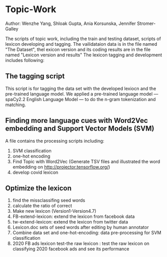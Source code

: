 # Topic-Work
Author: Wenzhe Yang, Shloak Gupta, Ania Korsunska, Jennifer Stromer-Galley 

The scripts of  topic work, including the train and testing dataset, scripts of lexicon developing and tagging. 
The vailidataion data is in the file named "The Dataset", thel exicon version and its coding results 
are in the file named "Lexicon version and results" The lexicon tagging and development includes following:

## The tagging script 
This script is for tagging the data set with the developed lexiocn and the pre-trained language model.
We applied a pre-trained language model — spaCy2.2 English Language Model — to do the n-gram tokenization and matching. 

## Finding more language cues with Word2Vec embedding and Support Vector Models (SVM)
A file contains the processing scripts including:
1. SVM classification
2. one-hot encoding
3. Find Topic with Word2Vec (Generate TSV files and illustrated the word embedding on http://projector.tensorflow.org/)
4. develop covid lexicon 

## Optimize the lexicon 
1. find the missclassifing seed words
2. calculate the ratio of correct 
3. Make new lexicon (Version1-Version4.7)
4. FB-extend-lexicon: extend the lexicon from facebook data
5. tw-extend-lexicon: extend the lexicon from twitter data
6. Lexicon.doc  sets of seed words after editing by human annotator
7. Combine data set and one-hot-encoding: data pre-processing for SVM classification
8. 2020 FB ads lexicon test-the raw lexicon :  test the raw lexicon on classifying 2020 facebook ads and see its performance 
